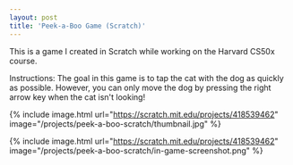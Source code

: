 ```yaml
---
layout: post
title: 'Peek-a-Boo Game (Scratch)'
---
```


This is a game I created in Scratch while working on the Harvard CS50x course. 

Instructions: The goal in this game is to tap the cat with the dog as quickly as possible. However, you can only move the dog by pressing the right arrow key when the cat isn't looking!

{% include image.html url="https://scratch.mit.edu/projects/418539462" image="/projects/peek-a-boo-scratch/thumbnail.jpg" %}

{% include image.html url="https://scratch.mit.edu/projects/418539462" image="/projects/peek-a-boo-scratch/in-game-screenshot.png" %}
